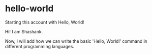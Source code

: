 # hello-world
Starting this account with Hello, World! 

Hi!
I am Shashank. 

Now, I will add how we can write the basic 'Hello, World!' command in different programming languages. 
